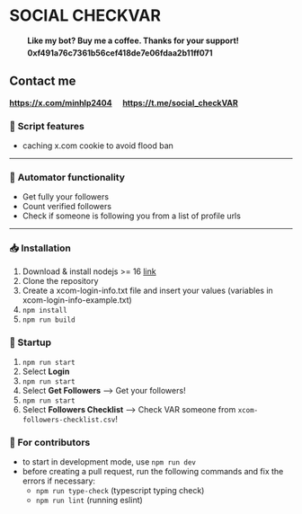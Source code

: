 # SOCIAL CHECKVAR

<div style="">
      <div style="display: flex; align-items: center">
        <img src="https://cdn.iconscout.com/icon/free/png-512/free-buymeacoffee-3521318-2944737.png?f=webp&w=256" width="17" height="17">
        <span style="padding-left: 15px"><strong>Like my bot? Buy me a coffee. Thanks for your support!</strong></span>
    </div>
    <div style="display: flex;margin-top: 5px; align-items: center">
        <img src="https://metamask.io/images/metamask-logo.png" width="17" height="17">
        <span style="padding-left: 15px"><strong>0xf491a76c7361b56cef418de7e06fdaa2b11ff071</strong></span>
    </div>
</div>

## Contact me
 <a href="https://x.com/minhlp2404"><span><strong>https://x.com/minhlp2404</strong></span></a>
 <a href="https://t.me/social_checkVAR"><span style="padding-left: 15px"><strong>https://t.me/social_checkVAR</strong></span></a>

### 📜 **Script features**

- caching x.com cookie to avoid flood ban

---

### 🤖 **Automator functionality**

- Get fully your followers
- Count verified followers
- Check if someone is following you from a list of profile urls

---

### 📥 Installation

1. Download & install nodejs >= 16 [link](https://nodejs.org/en/download/package-manager/current)
2. Clone the repository
3. Create a xcom-login-info.txt file and insert your values (variables in xcom-login-info-example.txt)
4. `npm install`
5. `npm run build`

### 🚀 Startup

1. `npm run start`
2. Select **Login**
3. `npm run start`
4. Select **Get Followers** --> Get your followers!
5. `npm run start`
6. Select **Followers Checklist** --> Check VAR someone from `xcom-followers-checklist.csv`!

### 🤝 For contributors

- to start in development mode, use `npm run dev`
- before creating a pull request, run the following commands and fix the errors if necessary:
  - `npm run type-check` (typescript typing check)
  - `npm run lint` (running eslint)
